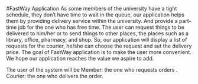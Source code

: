 #FastWay Application
As some members of the university have a tight schedule, they don’t have time to wait in the queue, our application helps them by providing delivery service within the university. And provide a part-time job for the one who has free time. The user can request things to be delivered to him/her or to send things to other places, the places such as a library, office, pharmacy, and shop. So, our application will display a list of requests for the courier, he/she can choose the request and set the delivery price.
The goal of FastWay application is to make the user more convenient. We hope our application reaches the value we aspire to add. 

The user of the system will be Member: the one who requests orders .
Courier: the one who delivers the order.

